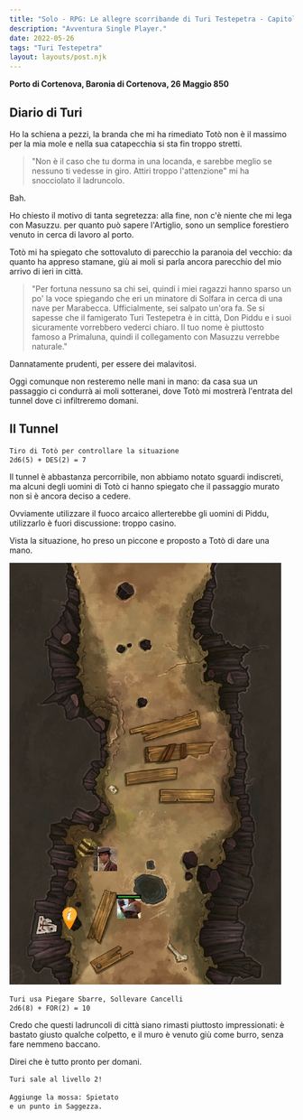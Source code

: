```yaml
---
title: "Solo - RPG: Le allegre scorribande di Turi Testepetra - Capitolo 4"
description: "Avventura Single Player."
date: 2022-05-26
tags: "Turi Testepetra"
layout: layouts/post.njk
---
```


**Porto di Cortenova, Baronia di Cortenova, 26 Maggio 850**

## Diario di Turi

Ho la schiena a pezzi, la branda che mi ha rimediato Totò non è il massimo per la mia mole e nella sua catapecchia si sta fin troppo stretti.

>"Non è il caso che tu dorma in una locanda, e sarebbe meglio se nessuno ti vedesse in giro. Attiri troppo l'attenzione" mi ha snocciolato il ladruncolo.

Bah.

Ho chiesto il motivo di tanta segretezza: alla fine, non c'è niente che mi lega con Masuzzu. per quanto può sapere l'Artiglio, sono un semplice forestiero venuto in cerca di lavoro al porto.

Totò mi ha spiegato che sottovaluto di parecchio la paranoia del vecchio: da quanto ha appreso stamane, giù ai moli si parla ancora parecchio del mio arrivo di ieri in città.

>"Per fortuna nessuno sa chi sei, quindi i miei ragazzi hanno sparso un po' la voce spiegando che eri un minatore di Solfara in cerca di una nave per Marabecca. Ufficialmente, sei salpato un'ora fa.
Se si sapesse che il famigerato Turi Testepetra è in città, Don Piddu e i suoi sicuramente vorrebbero vederci chiaro. Il tuo nome è piuttosto famoso a Primaluna, quindi il collegamento con Masuzzu verrebbe naturale."

Dannatamente prudenti, per essere dei malavitosi.

Oggi comunque non resteremo nelle mani in mano: da casa sua un passaggio ci condurrà ai moli sotteranei, dove Totò mi mostrerà l'entrata del tunnel dove ci infiltreremo domani.

## Il Tunnel

```
Tiro di Totò per controllare la situazione
2d6(5) + DES(2) = 7
```

Il tunnel è abbastanza percorribile, non abbiamo notato sguardi indiscreti, ma alcuni degli uomini di Totò ci hanno spiegato che il passaggio murato non si è ancora deciso a cedere.

Ovviamente utilizzare il fuoco arcaico allerterebbe gli uomini di Piddu, utilizzarlo è fuori discussione: troppo casino.

Vista la situazione, ho preso un piccone e proposto a Totò di dare una mano.

![tunnel](/img/campagnaturi/tunnelpiddu-interno.jpg)

```
Turi usa Piegare Sbarre, Sollevare Cancelli
2d6(8) + FOR(2) = 10
```

Credo che questi ladruncoli di città siano rimasti piuttosto impressionati: è bastato giusto qualche colpetto, e il muro è venuto giù come burro, senza fare nemmeno baccano.

Direi che è tutto pronto per domani.

```
Turi sale al livello 2!

Aggiunge la mossa: Spietato
e un punto in Saggezza.
```
